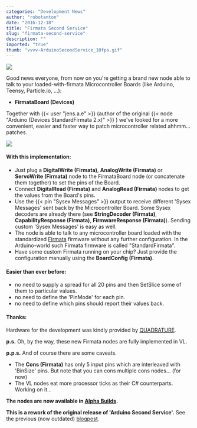 ```yaml
---
categories: "Development News"
author: "robotanton"
date: "2016-12-18"
title: "Firmata Second Service"
slug: "firmata-second-service"
description: ""
imported: "true"
thumb: "vvvv-ArduinoSecondService_10fps.gif"
---
```



![](vvvv-ArduinoSecondService_10fps.gif) 

Good news everyone, from now on you're getting a brand new node able to talk to your loaded-with-firmata Microcontroller Boards (like Arduino, Teensy, Particle.io, ...):

* **FirmataBoard (Devices)**

Together with {{< user "jens.a.e" >}} (author of the original {{< node "Arduino (Devices StandardFirmata 2.x)" >}} ) we've looked for a more convenient, easier and faster way to patch microcontroller related ahhmm... patches.

![](vvvv-FirmataSecondService.png) 

#### With this implementation:
* Just plug a **DigitalWrite (Firmata)**, **AnalogWrite (Firmata)** or **ServoWrite (Firmata)** node to the FirmataBoard node (or concatenate them together) to set the pins of the Board.
* Connect **DigitalRead (Firmata)** and **AnalogRead (Firmata)** nodes to get the values from the Board's pins.
* Use the {{< pin "Sysex Messages" >}} output to receive different 'Sysex Messages' sent back by the Microcontroller Board. Some Sysex decoders are already there (see **StringDecoder (Firmata)**, **CapabilityResponse (Firmata)**, **FirmwareResponse (Firmata)**). Sending custom 'Sysex Messages' is easy as well.
* The node is able to talk to any microcontroller board loaded with the standardized [Firmata](https://github.com/firmata/protocol/blob/master/feature-registry.md#core-feature-set) firmware without any further configuration. In the Arduino-world such Firmata firmware is called "StandardFirmata".
* Have some custom Firmata running on your chip? Just provide the configuration manually using the **BoardConfig (Firmata)**.

#### Easier than ever before:
* no need to supply a spread for all 20 pins and then SetSlice some of them to particular values. 
* no need to define the 'PinMode' for each pin.
* no need to define which pins should report their values back.

#### Thanks:
Hardware for the development was kindly provided by [QUADRATURE](https://vvvv.org/businesses/quadrature-goetz-neitsch-gbr).

**p.s.**
Oh, by the way, these new Firmata nodes are fully implemented in VL.

**p.p.s.**
And of course there are some caveats.

* The **Cons (Firmata)** has only 5 input pins which are interleaved with 'BinSize' pins.  But note that you can cons multiple cons nodes... (for now)
* The VL nodes eat more processor ticks as their C# counterparts. Working on it...

**The nodes are now available in [Alpha Builds](https://vvvv.org/downloads/previews).**

**This is a rework of the original release of 'Arduino Second Service'.**
See the previous (now outdated) [blogpost](/blog/2016/arduino-second-service).